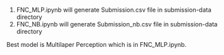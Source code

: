 1. FNC_MLP.ipynb will generate Submission.csv file in submission-data directory
2. FNC_NB.ipynb will generate Submission_nb.csv file in submission-data directory

Best model is Multilaper Perception which is in FNC_MLP.ipynb.
